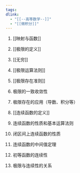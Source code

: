 ```yaml
---
tags:
dlink:
  - "[[--高等数学--]]"
  - "[[微积分]]"
---
```

1. [[映射与函数]]
2. [[极限的定义]]
3. [[无穷]]
4. [[极限运算法则]]
5. [[极限存在准则]]
6. 极限的一致收敛性
7. 极限存在的应用（导数、积分等）

8. [[连续函数的定义]]
9. 连续函数的性质和基本运算法则
10. 闭区间上连续函数的性质
11. 连续函数的中间值定理
12. 初等函数的连续性
13. 极限与连续性的关系

